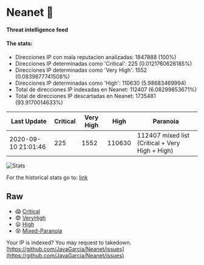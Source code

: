 # Neanet :hocho:
#### Threat intelligence feed
#### The stats:

- Direcciones IP con mala reputacion analizadas: 1847888 (100%)
- Direcciones IP determinadas como 'Critical':  225 (0.0121760626185%)
- Direcciones IP determinadas como 'Very High':  1552 (0.0839877741508%)
- Direcciones IP determinadas como 'High':  110630 (5.98683469994)
- Total de direcciones IP indexadas en Neanet:  112407 (6.08299853671%)
- Total de direcciones IP descartadas en Neanet:  1735481 (93.9170014633%)

| Last Update | Critical | Very High | High | Paranoia |
| --- | --- | --- | --- | --- |
| 2020-09-10 21:01:46 | 225 | 1552 | 110630 | 112407 mixed list (Critical + Very High + High)|

![Stats](https://docs.google.com/spreadsheets/d/e/2PACX-1vSnaNMIXVabIpDJjufMlzH7poXnshF3mgd8Is1g9ytUEzVsP5my4Trn8f-xkoLLQ38xpL3HtmUexLo6/pubchart?oid=501124687&format=image)

For the historical stats go to: [link](/stats.csv)
## Raw
- :scream: [Critical](https://raw.githubusercontent.com/JavaGarcia/Neanet/master/blacklists/neanet_critical.txt)
- :fearful: [VeryHigh](https://raw.githubusercontent.com/JavaGarcia/Neanet/master/blacklists/neanet_veryHigh.txtt)
- :frowning: [High](https://raw.githubusercontent.com/JavaGarcia/Neanet/master/blacklists/neanet_high.txt)
- :dizzy_face: [Mixed-Paranoia](https://raw.githubusercontent.com/JavaGarcia/Neanet/master/blacklists/neanet_all.txt)


Your IP is indexed? You may request to takedown. [https://github.com/JavaGarcia/Neanet/issues](https://github.com/JavaGarcia/Neanet/issues)























































































































































































































































































































































































































































































































































































































































































































